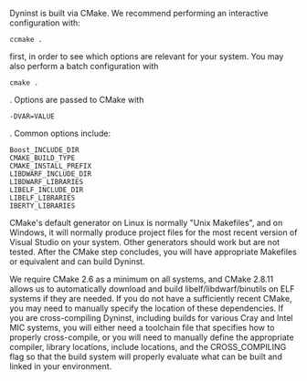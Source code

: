 Dyninst is built via CMake. We recommend performing an interactive
configuration with:

    ccmake .

first, in order to see which options are
relevant for your system. You may also perform a batch configuration
with 

    cmake .

.  Options are passed to CMake with 

    -DVAR=VALUE

. Common
options include:

    Boost_INCLUDE_DIR 
    CMAKE_BUILD_TYPE 
    CMAKE_INSTALL_PREFIX
    LIBDWARF_INCLUDE_DIR 
    LIBDWARF_LIBRARIES 
    LIBELF_INCLUDE_DIR
    LIBELF_LIBRARIES 
    IBERTY_LIBRARIES

CMake's default generator on Linux is normally "Unix Makefiles", and
on Windows, it will normally produce project files for the most recent
version of Visual Studio on your system. Other generators should work
but are not tested. After the CMake step concludes, you will have
appropriate Makefiles or equivalent and can build Dyninst.

We require CMake 2.6 as a minimum on all systems, and CMake 2.8.11
allows us to automatically download and build libelf/libdwarf/binutils
on ELF systems if they are needed. If you do not have a sufficiently
recent CMake, you may need to manually specify the location of these
dependencies. If you are cross-compiling Dyninst, including builds for
various Cray and Intel MIC systems, you will either need a toolchain
file that specifies how to properly cross-compile, or you will need to
manually define the appropriate compiler, library locations, include
locations, and the CROSS_COMPILING flag so that the build system will
properly evaluate what can be built and linked in your environment.